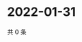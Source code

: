 # 2022-01-31

共 0 条

<!-- BEGIN WEIBO -->
<!-- 最后更新时间 Mon Jan 31 2022 07:13:43 GMT+0800 (China Standard Time) -->

<!-- END WEIBO -->
